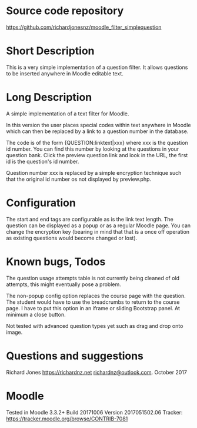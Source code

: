Source code repository
=====================
https://github.com/richardjonesnz/moodle_filter_simplequestion

Short Description
=================
This is a very simple implementation of a question filter. It allows questions to be
inserted anywhere in Moodle editable text.

Long Description
===============
A simple implementation of a text filter for Moodle. 

In this version the user places special codes within text anywhere in Moodle which 
can then be replaced by a link to a question number in the database.  

The code is of the form {QUESTION:linktext|xxx} where xxx is the question id number.  You
can find this number by looking at the questions in your question bank. Click the preview
question link and look in the URL, the first id is the question's id number. 

Question number xxx is replaced by a simple encryption technique such that 
the original id number os not displayed by preview.php.

Configuration
=============
The start and end tags are configurable as is the link text length.
The question can be displayed as a popup or as a regular Moodle page.
You can change the encryption key (bearing in mind that that is a once off operation as existing questions would become changed or lost).

Known bugs, Todos
==========
The question usage attempts table is not currently being cleaned of old attempts, this might eventually pose a problem.

The non-popup config option replaces the course page with the question.  The student would have to use the breadcrumbs to return to the course page.  I have to put this option in an iframe or sliding Bootstrap panel.  At minimum a close button.

Not tested with advanced question types yet such as drag and drop onto image.

Questions and suggestions
=========================
Richard Jones https://richardnz.net richardnz@outlook.com.
October 2017

Moodle
======
Tested in Moodle 3.3.2+ Build 20171006 Version 2017051502.06
Tracker: https://tracker.moodle.org/browse/CONTRIB-7081
